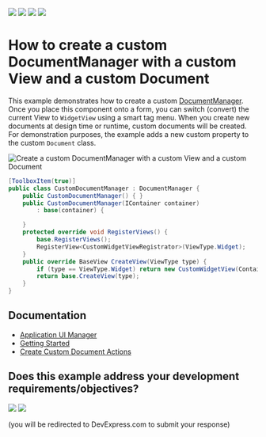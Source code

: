 <!-- default badges list -->
![](https://img.shields.io/endpoint?url=https://codecentral.devexpress.com/api/v1/VersionRange/128616412/24.2.1%2B)
[![](https://img.shields.io/badge/Open_in_DevExpress_Support_Center-FF7200?style=flat-square&logo=DevExpress&logoColor=white)](https://supportcenter.devexpress.com/ticket/details/T224767)
[![](https://img.shields.io/badge/📖_How_to_use_DevExpress_Examples-e9f6fc?style=flat-square)](https://docs.devexpress.com/GeneralInformation/403183)
[![](https://img.shields.io/badge/💬_Leave_Feedback-feecdd?style=flat-square)](#does-this-example-address-your-development-requirementsobjectives)
<!-- default badges end -->

# How to create a custom DocumentManager with a custom View and a custom Document

This example demonstrates how to create a custom [DocumentManager](https://docs.devexpress.com/WindowsForms/DevExpress.XtraBars.Docking2010.DocumentManager). Once you place this component onto a form, you can switch (convert) the current View to `WidgetView` using a smart tag menu. When you create new documents at design time or runtime, custom documents will be created. For demonstration purposes, the example adds a new custom property to the custom `Document` class. 

![Create a custom DocumentManager with a custom View and a custom Document](https://raw.githubusercontent.com/DevExpress-Examples/how-to-create-a-custom-documentmanager-with-a-custom-view-and-a-custom-document-t224767/14.2.5%2B/media/winforms-document-manager.png)

```csharp
[ToolboxItem(true)]
public class CustomDocumentManager : DocumentManager {
    public CustomDocumentManager() { }
    public CustomDocumentManager(IContainer container)
        : base(container) {

    }
    protected override void RegisterViews() {
        base.RegisterViews();
        RegisterView<CustomWidgetViewRegistrator>(ViewType.Widget);
    }
    public override BaseView CreateView(ViewType type) {
        if (type == ViewType.Widget) return new CustomWidgetView(Container);
        return base.CreateView(type);
    }
}
```


## Documentation

* [Application UI Manager](https://docs.devexpress.com/WindowsForms/11359/controls-and-libraries/application-ui-manager)
* [Getting Started](https://docs.devexpress.com/WindowsForms/402857/controls-and-libraries/application-ui-manager/get-started)
* [Create Custom Document Actions](https://docs.devexpress.com/WindowsForms/15686/controls-and-libraries/application-ui-manager/examples/how-to-create-custom-document-actions)
<!-- feedback -->
## Does this example address your development requirements/objectives?

[<img src="https://www.devexpress.com/support/examples/i/yes-button.svg"/>](https://www.devexpress.com/support/examples/survey.xml?utm_source=github&utm_campaign=winforms-create-custom-document-manager&~~~was_helpful=yes) [<img src="https://www.devexpress.com/support/examples/i/no-button.svg"/>](https://www.devexpress.com/support/examples/survey.xml?utm_source=github&utm_campaign=winforms-create-custom-document-manager&~~~was_helpful=no)

(you will be redirected to DevExpress.com to submit your response)
<!-- feedback end -->
